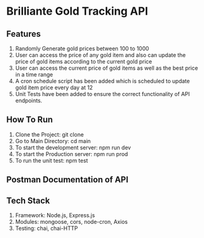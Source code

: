 # Brilliante Gold Tracking API

## Features
 1. Randomly Generate gold prices between 100 to 1000
 2. User can access the price of any gold item and also can update the price of gold items according to the current gold price
 3. User can access the current price of gold items as well as the best price in a time range
 4. A cron schedule script has been added which is scheduled to update gold item price every day at 12
 5. Unit Tests have been added to ensure the correct functionality of API endpoints.

## How To Run
 1. Clone the Project: git clone
 2. Go to Main Directory: cd main
 3. To start the development server: npm run dev
 4. To start the Production server: npm run prod
 5. To run the unit test: npm test

## Postman Documentation of API

## Tech Stack
 1. Framework: Node.js, Express.js
 2. Modules: mongoose, cors, node-cron, Axios
 3. Testing: chai, chai-HTTP
